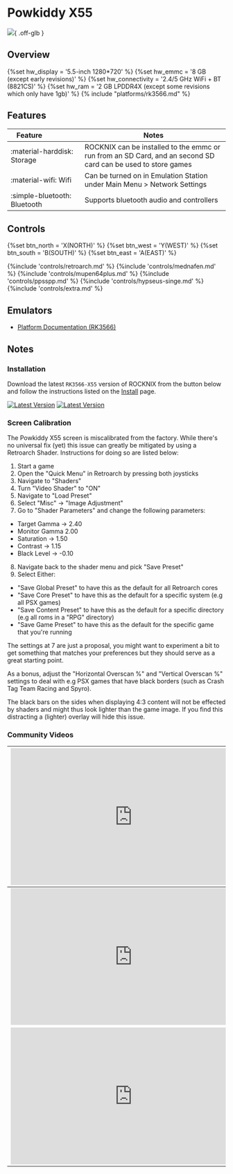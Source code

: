 # Powkiddy X55

![](../../_inc/images/devices/powkiddy-x55.png){ .off-glb }

## Overview
{%set hw_display = '5.5-inch 1280*720' %}
{%set hw_emmc = '8 GB (except early revisions)' %}
{%set hw_connectivity = '2.4/5 GHz WiFi + BT (8821CS)' %}
{%set hw_ram = '2 GB LPDDR4X (except some revisions which only have 1gb)' %}
{% include "platforms/rk3566.md" %}

## Features

| Feature&nbsp;&nbsp;&nbsp;&nbsp;&nbsp;&nbsp;&nbsp;&nbsp;&nbsp;&nbsp;&nbsp;&nbsp;&nbsp;&nbsp;&nbsp;&nbsp; | Notes |
| -- | -- |
| :material-harddisk: Storage | ROCKNIX can be installed to the emmc or run from an SD Card, and an second SD card can be used to store games |
| :material-wifi: Wifi | Can be turned on in Emulation Station under Main Menu > Network Settings |
| :simple-bluetooth: Bluetooth | Supports bluetooth audio and controllers |

## Controls

{%set btn_north = 'X(NORTH)' %}
{%set btn_west = 'Y(WEST)' %}
{%set btn_south = 'B(SOUTH)' %}
{%set btn_east = 'A(EAST)' %}

{%include 'controls/retroarch.md' %}
{%include 'controls/mednafen.md' %}
{%include 'controls/mupen64plus.md' %}
{%include 'controls/ppsspp.md' %}
{%include 'controls/hypseus-singe.md' %}
{%include 'controls/extra.md' %}

## Emulators

- [Platform Documentation (RK3566)](https://github.com/ROCKNIX/distribution/blob/main/documentation/PER_DEVICE_DOCUMENTATION/RK3566)

## Notes

### Installation

Download the latest `RK3566-X55` version of ROCKNIX from the button below and follow the instructions listed on the [Install](../../../play/install/) page.

[![Latest Version](https://img.shields.io/github/release/ROCKNIX/distribution.svg?labelColor=111111&color=FF5555&label=Latest&style=flat#only-light)](https://github.com/ROCKNIX/distribution/releases/latest)
[![Latest Version](https://img.shields.io/github/release/ROCKNIX/distribution.svg?labelColor=dddddd&color=FF5555&label=Latest&style=flat#only-dark)](https://github.com/ROCKNIX/distribution/releases/latest)

### Screen Calibration

The Powkiddy X55 screen is miscalibrated from the factory. While there's no universal fix (yet) this issue can greatly be mitigated by using a Retroarch Shader. Instructions for doing so are listed below:

1. Start a game
2. Open the "Quick Menu" in Retroarch by pressing both joysticks
3. Navigate to "Shaders"
4. Turn "Video Shader" to "ON"
5. Navigate to "Load Preset"
6. Select "Misc" -> "Image Adjustment"
7. Go to "Shader Parameters" and change the following parameters:
- Target Gamma -> 2.40
- Monitor Gamma 2.00
- Saturation -> 1.50
- Contrast -> 1.15
- Black Level -> -0.10
8. Navigate back to the shader menu and pick "Save Preset"
9. Select Either:
- "Save Global Preset" to have this as the default for all Retroarch cores
- "Save Core Preset" to have this as the default for a specific system (e.g all PSX games)
- "Save Content Preset" to have this as the default for a specific directory (e.g all roms in a "RPG" directory)
- "Save Game Preset" to have this as the default for the specific game that you're running

The settings at 7 are just a proposal, you might want to experiment a bit to get something that matches your preferences but they should serve as a great starting point.

As a bonus, adjust the "Horizontal Overscan %" and "Vertical Overscan %" settings to deal with e.g PSX games that have black borders (such as Crash Tag Team Racing and Spyro).

The black bars on the sides when displaying 4:3 content will not be effected by shaders and might thus look lighter than the game image. If you find this distracting a (lighter) overlay will hide this issue.

### Community Videos

| <iframe width="560" height="315" src="https://www.youtube.com/embed/GRWvXiwTn-w?si=jelKwX3yJ8irIp6N&amp;start=1008" title="YouTube video player" frameborder="0" allow="accelerometer; autoplay; clipboard-write; encrypted-media; gyroscope; picture-in-picture; web-share" allowfullscreen></iframe> | <iframe width="560" height="315" src="https://www.youtube.com/embed/QVLHJt-zdsM?si=RgcjLIcc1BTqr_vU&amp;start=312" title="YouTube video player" frameborder="0" allow="accelerometer; autoplay; clipboard-write; encrypted-media; gyroscope; picture-in-picture; web-share" allowfullscreen></iframe> |
| -- | -- |
| <iframe width="560" height="315" src="https://www.youtube.com/embed/jl8Lj9ui1Vk?si=RD6t719_eBcqDKjB&amp;start=316" title="YouTube video player" frameborder="0" allow="accelerometer; autoplay; clipboard-write; encrypted-media; gyroscope; picture-in-picture; web-share" allowfullscreen></iframe> | <iframe width="560" height="315" src="https://www.youtube.com/embed/GSAxLByHYNs?si=XbuGzEwzVw6fROxY&amp;start=316" title="YouTube video player" frameborder="0" allow="accelerometer; autoplay; clipboard-write; encrypted-media; gyroscope; picture-in-picture; web-share" allowfullscreen></iframe> |
| <iframe width="560" height="315" src="https://www.youtube.com/embed/74gGVUmnvhg?si=hovBY8QrPDEK-do6&amp;start=316" title="YouTube video player" frameborder="0" allow="accelerometer; autoplay; clipboard-write; encrypted-media; gyroscope; picture-in-picture; web-share" allowfullscreen></iframe> |

